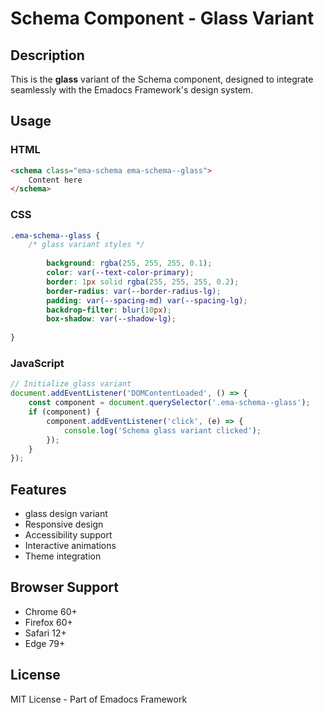 # Schema Component - Glass Variant

## Description
This is the **glass** variant of the Schema component, designed to integrate seamlessly with the Emadocs Framework's design system.

## Usage

### HTML
```html
<schema class="ema-schema ema-schema--glass">
    Content here
</schema>
```

### CSS
```css
.ema-schema--glass {
    /* glass variant styles */
    
        background: rgba(255, 255, 255, 0.1);
        color: var(--text-color-primary);
        border: 1px solid rgba(255, 255, 255, 0.2);
        border-radius: var(--border-radius-lg);
        padding: var(--spacing-md) var(--spacing-lg);
        backdrop-filter: blur(10px);
        box-shadow: var(--shadow-lg);
    
}
```

### JavaScript
```javascript
// Initialize glass variant
document.addEventListener('DOMContentLoaded', () => {
    const component = document.querySelector('.ema-schema--glass');
    if (component) {
        component.addEventListener('click', (e) => {
            console.log('Schema glass variant clicked');
        });
    }
});
```

## Features
- glass design variant
- Responsive design
- Accessibility support
- Interactive animations
- Theme integration

## Browser Support
- Chrome 60+
- Firefox 60+
- Safari 12+
- Edge 79+

## License
MIT License - Part of Emadocs Framework
